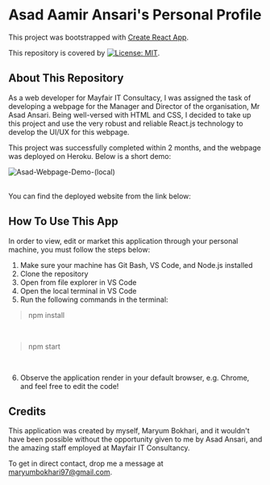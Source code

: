 # Asad Aamir Ansari's Personal Profile
This project was bootstrapped with [Create React App](https://github.com/facebook/create-react-app).

This repository is covered by [![License: MIT](https://img.shields.io/badge/License-MIT-green.svg)](https://opensource.org/licenses/MIT).

## About This Repository

As a web developer for Mayfair IT Consultacy, I was assigned the task of developing a webpage for the Manager and Director of the organisation, Mr Asad Ansari. Being well-versed with HTML and CSS, I decided to take up this project and use the very robust and reliable React.js technology to develop the UI/UX for this webpage.

This project was successfully completed within 2 months, and the webpage was deployed on Heroku. Below is a short demo:

![Asad-Webpage-Demo-(local)](https://user-images.githubusercontent.com/73832871/130232718-67011554-2f15-4fdb-9e99-24fee7dcd659.gif)

<br>
You can find the deployed website from the link below:
<br>
<a href='' target='_blank'></a>

## How To Use This App

In order to view, edit or market this application through your personal machine, you must follow the steps below:

1. Make sure your machine has Git Bash, VS Code, and Node.js installed
2. Clone the repository
3. Open from file explorer in VS Code
4. Open the local terminal in VS Code
5. Run the following commands in the terminal:

> npm install
<br>

> npm start
<br>

6. Observe the application render in your default browser, e.g. Chrome, and feel free to edit the code!

## Credits
This application was created by myself, Maryum Bokhari, and it wouldn't have been possible without the opportunity given to me by Asad Ansari, and the amazing staff employed at Mayfair IT Consultancy.

To get in direct contact, drop me a message at maryumbokhari97@gmail.com.